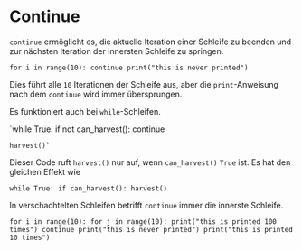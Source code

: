 # Continue
`continue` ermöglicht es, die aktuelle Iteration einer Schleife zu beenden und zur nächsten Iteration der innersten Schleife zu springen.

`for i in range(10):
	continue
    print("this is never printed")`

Dies führt alle `10` Iterationen der Schleife aus, aber die `print`-Anweisung nach dem `continue` wird immer übersprungen.

Es funktioniert auch bei `while`-Schleifen.

`while True:
	if not can_harvest():
		continue
    
    harvest()`

Dieser Code ruft `harvest()` nur auf, wenn `can_harvest()` `True` ist.
Es hat den gleichen Effekt wie

`while True:
	if can_harvest():
		harvest()`

In verschachtelten Schleifen betrifft `continue` immer die innerste Schleife.

`for i in range(10):
	for j in range(10):
	    print("this is printed 100 times")
		continue
		print("this is never printed")
	print("this is printed 10 times")`